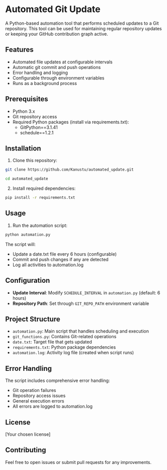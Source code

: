 # Automated Git Update

A Python-based automation tool that performs scheduled updates to a Git repository. This tool can be used for maintaining regular repository updates or keeping your GitHub contribution graph active.

## Features

- Automated file updates at configurable intervals
- Automatic git commit and push operations
- Error handling and logging
- Configurable through environment variables
- Runs as a background process

## Prerequisites

- Python 3.x
- Git repository access
- Required Python packages (install via requirements.txt):
  - GitPython==3.1.41
  - schedule==1.2.1

## Installation

1. Clone this repository:
```bash
git clone https://github.com/Kanustu/automated_update.git
```
```bash
cd automated_update
```

2. Install required dependencies:
```bash
pip install -r requirements.txt
```

## Usage

1. Run the automation script:

```bash 
python automation.py
```

The script will:
- Update a date.txt file every 6 hours (configurable)
- Commit and push changes if any are detected
- Log all activities to automation.log

## Configuration

- **Update Interval**: Modify `SCHEDULE_INTERVAL` in `automation.py` (default: 6 hours)
- **Repository Path**: Set through `GIT_REPO_PATH` environment variable

## Project Structure

- `automation.py`: Main script that handles scheduling and execution
- `git_functions.py`: Contains Git-related operations
- `date.txt`: Target file that gets updated
- `requirements.txt`: Python package dependencies
- `automation.log`: Activity log file (created when script runs)

## Error Handling

The script includes comprehensive error handling:
- Git operation failures
- Repository access issues
- General execution errors
- All errors are logged to automation.log

## License

[Your chosen license]

## Contributing

Feel free to open issues or submit pull requests for any improvements.